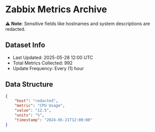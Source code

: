 # Zabbix Metrics Archive

⚠️ **Note**: Sensitive fields like hostnames and system descriptions are redacted.

## Dataset Info
- Last Updated: 2025-05-28 12:00 UTC
- Total Metrics Collected: 992
- Update Frequency: Every (1) hour

## Data Structure
```json
{
    "host": "redacted",
    "metric": "CPU Usage",
    "value": "12.5",
    "units": "%",
    "timestamp": "2024-05-21T12:00:00"
}
```
